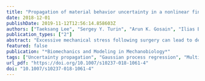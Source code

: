 ```yaml
---
title: "Propagation of material behavior uncertainty in a nonlinear finite element model of reconstructive surgery"
date: 2018-12-01
publishDate: 2019-11-12T12:56:14.858603Z
authors: ["Taeksang Lee", "Sergey Y. Turin", "Arun K. Gosain", "Ilias Bilionis", "Adrian Buganza Tepole"]
publication_types: ["2"]
abstract: "Excessive mechanical stress following surgery can lead to delayed healing, hypertrophic scars, and even skin necrosis. Measuring stress directly in the operating room over large skin areas is not feasible, and nonlinear finite element simulations have become an appealing alternative to predict stress contours on arbitrary geometries. However, this approach has been limited to generic cases, when in reality each patient geometry and procedure are unique, and material properties change from one person to another. In this manuscript, we use multi-view stereo to capture the patient-specific geometry of a 7-year-old female undergoing cranioplasty and complex tissue rearrangement. The geometry is used to setup a nonlinear finite element simulation of the reconstructive procedure. A key contribution of this work is incorporation of material behavior uncertainty. The finite element simulation is computationally expensive, and it is not suitable for uncertainty propagation which would require many such simulations. Instead, we run only a few expensive simulations in order to build a surrogate model by Gaussian process regression of the principal components of the stress fields computed with these few samples. The inexpensive surrogate is then used to compute the statistics of the stress distribution in this patient-specific scenario."
featured: false
publication: "*Biomechanics and Modeling in Mechanobiology*"
tags: ["Uncertainty propagation", "Gaussian process regression", "Multi-view stereo", "Nonlinear finite elements", "Patient-specific simulation", "Principal component analysis"]
url_pdf: "https://doi.org/10.1007/s10237-018-1061-4"
doi: "10.1007/s10237-018-1061-4"
---
```

